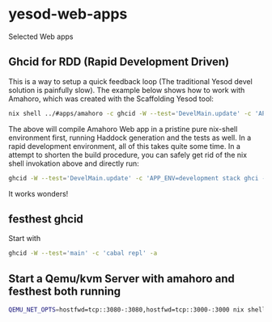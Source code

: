# yesod-web-apps
Selected Web apps

## Ghcid for RDD (Rapid Development Driven)
This is a way to setup a quick feedback loop (The traditional Yesod devel solution is painfully slow).
The example below shows how to work with Amahoro, which was created with the Scaffolding Yesod tool:

```sh
nix shell ../#apps/amahoro -c ghcid -W --test='DevelMain.update' -c 'APP_ENV=development stack ghci --no-build --no-load --work-dir .stack-work-devel amahoro' 
```

The above will compile Amahoro Web app in a pristine pure nix-shell environment first, running Haddock generation and the tests as well. In a rapid development
environment, all of this takes quite some time. In a attempt to shorten the build procedure, you can safely get rid of the nix shell invokation above and 
directly run:

``` sh
ghcid -W --test='DevelMain.update' -c 'APP_ENV=development stack ghci --no-build --work-dir .stack-work-devel amahoro'
```

It works wonders!

## festhest ghcid
Start with
``` sh
ghcid -W --test='main' -c 'cabal repl' -a
```

## Start a Qemu/kvm Server with amahoro and festhest both running
```sh
QEMU_NET_OPTS=hostfwd=tcp::3080-:3080,hostfwd=tcp::3000-:3000 nix shell github:smunix/yesod-web-apps#qemu/olhajwon -c run-olhajwon-vm
```
